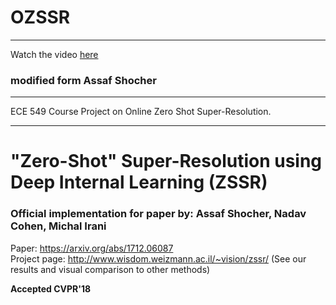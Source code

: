 # OZSSR
--------------------------
Watch the video [here](https://drive.google.com/file/d/1BaINhmM8GKSS5OZK5qQyTlDTV8Zophrb/view?usp=sharing)

### modified form  Assaf Shocher

----------
ECE 549 Course Project on Online Zero Shot Super-Resolution.

----------

# "Zero-Shot" Super-Resolution using Deep Internal Learning  (ZSSR)
### Official implementation for paper by: Assaf Shocher, Nadav Cohen, Michal Irani

Paper: https://arxiv.org/abs/1712.06087  
Project page: http://www.wisdom.weizmann.ac.il/~vision/zssr/ (See our results and visual comparison to other methods)

**Accepted CVPR'18**
